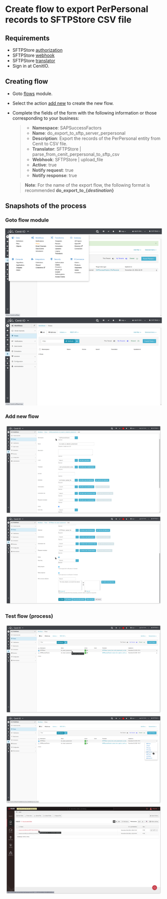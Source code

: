 # Create flow to export PerPersonal records to SFTPStore CSV file

## Requirements

* SFTPStore [authorization](../authorizations/sftp-store.md)
* SFTPStore [webhook](../webhooks/sftp-store-upload-file.md)
* SFTPStore [translator](../translators/parse_from_sapsf_perpersonal_to_sftp_server_upload_request.md)
* Sign in at CenitIO.[<i class="fa fa-external-link" aria-hidden="true"></i>](https://cenit.io/users/sign_in)

## Creating flow

* Goto [flows](https://cenit.io/flow) module.
* Select the action [add new](https://cenit.io/flow/new) to create the new flow.
* Complete the fields of the form with the following information or those corresponding to your business:

    >- **Namespace**: SAPSuccessFactors
    >- **Name**: do_export_to_sftp_server_perpersonal
    >- **Description**: Export the records of the PerPersonal entity from Cenit to CSV file.
    >- **Translator**: SFTPStore | parse_from_cenit_perpersonal_to_sftp_csv
    >- **Webhook**: SFTPStore | upload_file
    >- **Active**: true
    >- **Notify request**: true
    >- **Notify response**: true

    > **Note**: For the name of the export flow, the following format is recommended **do_export_to_\{*destination*\}**

## Snapshots of the process

### Goto flow module

   ![](../assets/snapshots/sftp-store-flow/snapshots-001.png)
   ![](../assets/snapshots/sftp-store-flow/snapshots-002.png)
    
### Add new flow

   ![](../assets/snapshots/sftp-store-flow/snapshots-003.png)
   ![](../assets/snapshots/sftp-store-flow/snapshots-004.png)
   
### Test flow (process)

   ![](../assets/snapshots/sftp-store-flow/snapshots-005.png)
   ![](../assets/snapshots/sftp-store-flow/snapshots-006.png)
   ![](../assets/snapshots/sftp-store-flow/snapshots-007.png)
